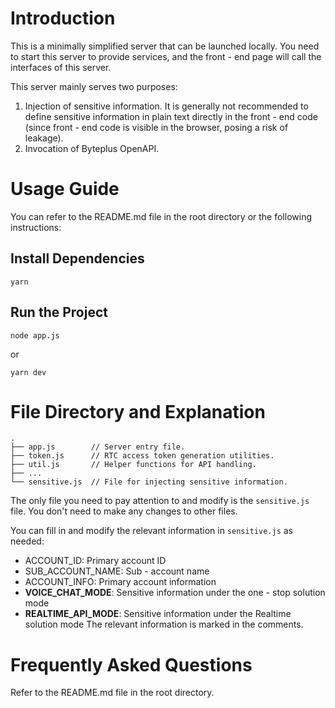 # Introduction
This is a minimally simplified server that can be launched locally. You need to start this server to provide services, and the front - end page will call the interfaces of this server.

This server mainly serves two purposes:
1. Injection of sensitive information. It is generally not recommended to define sensitive information in plain text directly in the front - end code (since front - end code is visible in the browser, posing a risk of leakage).
2. Invocation of Byteplus OpenAPI.

# Usage Guide
You can refer to the README.md file in the root directory or the following instructions:

## Install Dependencies
```
yarn
```
## Run the Project
```
node app.js
```
or
```
yarn dev
```

# File Directory and Explanation
```
.
├── app.js        // Server entry file.
├── token.js      // RTC access token generation utilities.
├── util.js       // Helper functions for API handling.
├── ...
└── sensitive.js  // File for injecting sensitive information.
```
The only file you need to pay attention to and modify is the `sensitive.js` file. You don't need to make any changes to other files.

You can fill in and modify the relevant information in `sensitive.js` as needed:
- ACCOUNT_ID: Primary account ID
- SUB_ACCOUNT_NAME: Sub - account name
- ACCOUNT_INFO: Primary account information
- **VOICE_CHAT_MODE**: Sensitive information under the one - stop solution mode
- **REALTIME_API_MODE**: Sensitive information under the Realtime solution mode
The relevant information is marked in the comments.

# Frequently Asked Questions
Refer to the README.md file in the root directory.